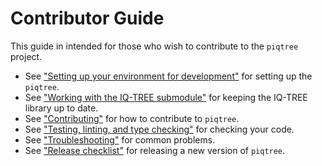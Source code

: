 # Contributor Guide

This guide in intended for those who wish to contribute to the `piqtree` project.

- See ["Setting up your environment for development"](./environment_setup.md) for setting up the `piqtree`.
- See ["Working with the IQ-TREE submodule"](./iqtree_submodule.md) for keeping the IQ-TREE library up to date.
- See ["Contributing"](./contributing.md) for how to contribute to `piqtree`.
- See ["Testing, linting, and type checking"](./testing.md) for checking your code.
- See ["Troubleshooting"](./troubleshooting.md) for common problems.
- See ["Release checklist"](./release.md) for releasing a new version of `piqtree`.
